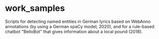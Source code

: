 # work_samples
Scripts for detecting named entities in German lyrics based on WebAnno annotations (by using a German spaCy model; 2020), and for a rule-based chatbot "BelloBot" that gives information about a local pound (2018).
